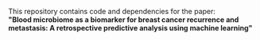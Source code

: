 This repository contains code and dependencies for the paper:  
**"Blood microbiome as a biomarker for breast cancer recurrence and metastasis: A retrospective predictive analysis using machine learning"**

